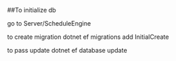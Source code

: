 ##To initialize db

go to Server/ScheduleEngine

to create migration
dotnet ef migrations add InitialCreate

to pass update
dotnet ef database update